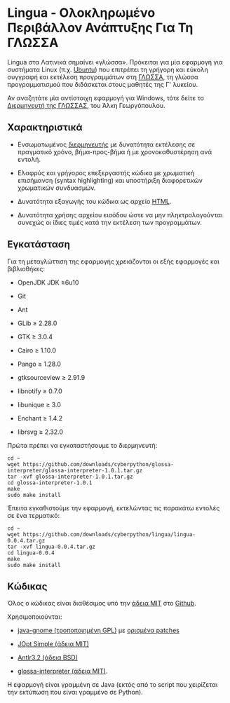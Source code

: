 Lingua - Ολοκληρωμένο Περιβάλλον Ανάπτυξης Για Τη ΓΛΩΣΣΑ
========================================================

Lingua στα Λατινικά σημαίνει «γλώσσα». Πρόκειται για μία εφαρμογή για συστήματα Linux (π.χ. [Ubuntu](http://www.ubuntu.com/)) που επιτρέπει τη γρήγορη και εύκολη συγγραφή και εκτέλεση προγραμμάτων στη [ΓΛΩΣΣΑ](http://digitalschool.minedu.gov.gr/modules/ebook/show.php/DSGL-C101/36/198,1065/), τη γλώσσα προγραμματισμού που διδάσκεται στους μαθητές της Γ' λυκείου.

Αν αναζητάτε μία αντίστοιχη εφαρμογή για Windows, τότε δείτε το [Διερμηνευτή της ΓΛΩΣΣΑΣ](http://alkisg.mysch.gr/), του Άλκη Γεωργόπουλου.



Χαρακτηριστικά
--------------

* Ενσωματωμένος [διερμηνευτής](https://github.com/cyberpython/glossa-interpreter) με δυνατότητα εκτέλεσης σε πραγματικό χρόνο, βήμα-προς-βήμα ή με χρονοκαθυστέρηση ανά εντολή.

* Ελαφρύς και γρήγορος επεξεργαστής κώδικα με χρωματική επισήμανση (syntax highlighting) και υποστήριξη διαφορετικών χρωματικών συνδυασμών.

* Δυνατότητα εξαγωγής του κώδικα ως αρχείο [HTML](http://el.wikipedia.org/wiki/HTML).

* Δυνατότητα χρήσης αρχείου εισόδου ώστε να μην πληκτρολογούνται συνεχώς οι ίδιες τιμές κατά την εκτέλεση των προγραμμάτων.




Εγκατάσταση
-----------

Για τη μεταγλώττιση της εφαρμογής χρειάζονται οι εξής εφαρμογές και βιβλιοθήκες:

* OpenJDK JDK ≥6u10

* Git

* Ant

* GLib ≥ 2.28.0

* GTK ≥ 3.0.4

* Cairo ≥ 1.10.0

* Pango ≥ 1.28.0

* gtksourceview ≥ 2.91.9

* libnotify ≥ 0.7.0

* libunique ≥ 3.0

* Enchant ≥ 1.4.2

* librsvg ≥ 2.32.0

Πρώτα πρέπει να εγκαταστήσουμε το διερμηνευτή:

    cd ~
    wget https://github.com/downloads/cyberpython/glossa-interpreter/glossa-interpreter-1.0.1.tar.gz
    tar -xvf glossa-interpreter-1.0.1.tar.gz
    cd glossa-interpreter-1.0.1
    make
    sudo make install

Έπειτα εγκαθιστούμε την εφαρμογή, εκτελώντας τις παρακάτω εντολές σε ένα τερματικό:

    cd ~
    wget https://github.com/downloads/cyberpython/lingua/lingua-0.0.4.tar.gz
    tar -xvf lingua-0.0.4.tar.gz
    cd lingua-0.0.4
    make
    sudo make install


Κώδικας
-------

Όλος ο κώδικας είναι διαθέσιμος υπό την [άδεια MIT](http://www.opensource.org/licenses/mit-license.php) στο [Github](http://github.com/cyberpython/lingua).

Χρησιμοποιούνται:

* [java-gnome (τροποποιημένη GPL)](http://java-gnome.sourceforge.net) με [ορισμένα patches](https://github.com/cyberpython/java-gnome)

* [JOpt Simple (άδεια MIT)](http://pholser.github.com/jopt-simple/)

* [Antlr3.2 (άδεια BSD)](http://www.antlr.org/)

* [glossa-interpreter (άδεια MIT)](https://github.com/cyberpython/glossa-interpreter).



Η εφαρμογή είναι γραμμένη σε Java (εκτός από το script που χειρίζεται την εκτύπωση που είναι γραμμένο σε Python).


